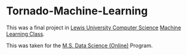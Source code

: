 # Tornado-Machine-Learning

This was a final project in [Lewis University Computer Science](https://www.cs.lewisu.edu/mathcs/) [Machine Learning Class](http://lewisu.smartcatalogiq.com/en/Graduate-2018-2019/Graduate-Catalog/Course-Descriptions/70-Computer-Science/500/70-550).

This was taken for the [M.S. Data Science (Online)](https://online.lewisu.edu/msds) Program.